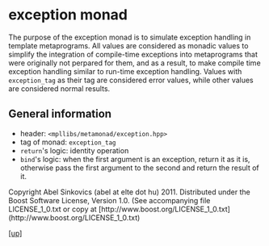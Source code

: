 # exception monad

The purpose of the exception monad is to simulate exception handling in template
metaprograms. All values are considered as monadic values to simplify the
integration of compile-time exceptions into metaprograms that were originally
not perpared for them, and as a result, to make compile time exception handling
similar to run-time exception handling. Values with `exception_tag` as their tag
are considered error values, while other values are considered normal results.

## General information

* header: `<mpllibs/metamonad/exception.hpp>`
* tag of monad: `exception_tag`
* `return`'s logic: identity operation
* `bind`'s logic: when the first argument is an exception, return it as it is,
  otherwise pass the first argument to the second and return the result of it.

<p class="copyright">
Copyright Abel Sinkovics (abel at elte dot hu) 2011.
Distributed under the Boost Software License, Version 1.0.
(See accompanying file LICENSE_1_0.txt or copy at
[http://www.boost.org/LICENSE_1_0.txt](http://www.boost.org/LICENSE_1_0.txt)
</p>

[[up]](reference.html)


